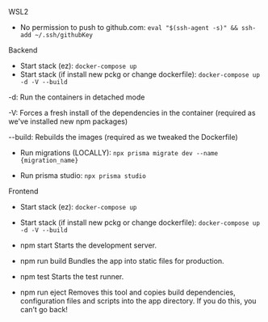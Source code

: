 WSL2
- No permission to push to github.com: `eval "$(ssh-agent -s)" && ssh-add ~/.ssh/githubKey`

Backend
- Start stack (ez): `docker-compose up`
- Start stack (if install new pckg or change dockerfile): `docker-compose up -d -V --build`

-d: Run the containers in detached mode

-V: Forces a fresh install of the dependencies in the container (required as we've installed new npm packages)

--build: Rebuilds the images (required as we tweaked the Dockerfile)

- Run migrations (LOCALLY): `npx prisma migrate dev --name {migration_name}`

- Run prisma studio: `npx prisma studio`

Frontend
- Start stack (ez): `docker-compose up`

- Start stack (if install new pckg or change dockerfile): `docker-compose up -d -V --build`

- npm start
    Starts the development server.

- npm run build
    Bundles the app into static files for production.

- npm test
    Starts the test runner.

- npm run eject
    Removes this tool and copies build dependencies, configuration files
    and scripts into the app directory. If you do this, you can’t go back!